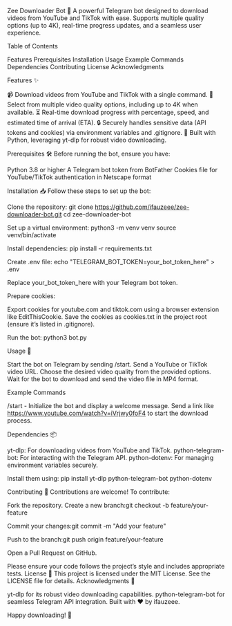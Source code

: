 Zee Downloader Bot 🚀
A powerful Telegram bot designed to download videos from YouTube and TikTok with ease. Supports multiple quality options (up to 4K), real-time progress updates, and a seamless user experience.
 
Table of Contents

Features
Prerequisites
Installation
Usage
Example Commands
Dependencies
Contributing
License
Acknowledgments

Features ✨

📹 Download videos from YouTube and TikTok with a single command.
🎥 Select from multiple video quality options, including up to 4K when available.
⏳ Real-time download progress with percentage, speed, and estimated time of arrival (ETA).
🔒 Securely handles sensitive data (API tokens and cookies) via environment variables and .gitignore.
🐍 Built with Python, leveraging yt-dlp for robust video downloading.

Prerequisites 🛠️
Before running the bot, ensure you have:

Python 3.8 or higher
A Telegram bot token from BotFather
Cookies file for YouTube/TikTok authentication in Netscape format

Installation 📥
Follow these steps to set up the bot:

Clone the repository:
git clone https://github.com/ifauzeee/zee-downloader-bot.git
cd zee-downloader-bot


Set up a virtual environment:
python3 -m venv venv
source venv/bin/activate


Install dependencies:
pip install -r requirements.txt


Create .env file:
echo "TELEGRAM_BOT_TOKEN=your_bot_token_here" > .env

Replace your_bot_token_here with your Telegram bot token.

Prepare cookies:

Export cookies for youtube.com and tiktok.com using a browser extension like EditThisCookie.
Save the cookies as cookies.txt in the project root (ensure it’s listed in .gitignore).


Run the bot:
python3 bot.py



Usage 📖

Start the bot on Telegram by sending /start.
Send a YouTube or TikTok video URL.
Choose the desired video quality from the provided options.
Wait for the bot to download and send the video file in MP4 format.

Example Commands

/start - Initialize the bot and display a welcome message.
Send a link like https://www.youtube.com/watch?v=iVrjwy0foF4 to start the download process.

Dependencies 📦

yt-dlp: For downloading videos from YouTube and TikTok.
python-telegram-bot: For interacting with the Telegram API.
python-dotenv: For managing environment variables securely.

Install them using:
pip install yt-dlp python-telegram-bot python-dotenv

Contributing 🤝
Contributions are welcome! To contribute:

Fork the repository.
Create a new branch:git checkout -b feature/your-feature


Commit your changes:git commit -m "Add your feature"


Push to the branch:git push origin feature/your-feature


Open a Pull Request on GitHub.

Please ensure your code follows the project’s style and includes appropriate tests.
License 📝
This project is licensed under the MIT License. See the LICENSE file for details.
Acknowledgments 🙌

yt-dlp for its robust video downloading capabilities.
python-telegram-bot for seamless Telegram API integration.
Built with ❤️ by ifauzeee.


Happy downloading! 🎉
